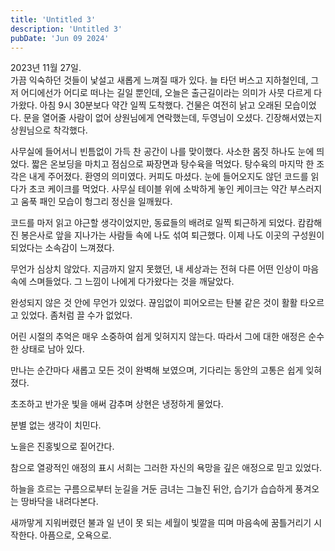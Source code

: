 ```yaml
---
title: 'Untitled 3'
description: 'Untitled 3'
pubDate: 'Jun 09 2024'
---
```


2023년 11월 27일.<br>
가끔 익숙하던 것들이 낯설고 새롭게 느껴질 때가 있다. 늘 타던 버스고 지하철인데, 그저 어디에선가 어디로 떠나는 길일 뿐인데, 오늘은 출근길이라는 의미가 사뭇 다르게 다가왔다. 아침 9시 30분보다 약간 일찍 도착했다. 건물은 여전히 낡고 오래된 모습이었다. 문을 열어줄 사람이 없어 상원님에게 연락했는데, 두영님이 오셨다. 긴장해서였는지 상원님으로 착각했다.

사무실에 들어서니 빈틈없이 가득 찬 공간이 나를 맞이했다. 사소한 몸짓 하나도 눈에 띄었다. 짧은 온보딩을 마치고 점심으로 짜장면과 탕수육을 먹었다. 탕수육의 마지막 한 조각은 내게 주어졌다. 환영의 의미였다. 커피도 마셨다. 눈에 들어오지도 않던 코드를 읽다가 초코 케이크를 먹었다. 사무실 테이블 위에 소박하게 놓인 케이크는 약간 부스러지고 움푹 패인 모습이 헝그리 정신을 일깨웠다.

코드를 마저 읽고 야근할 생각이었지만, 동료들의 배려로 일찍 퇴근하게 되었다. 캄캄해진 봉은사로 앞을 지나가는 사람들 속에 나도 섞여 퇴근했다. 이제 나도 이곳의 구성원이 되었다는 소속감이 느껴졌다.

무언가 심상치 않았다. 지금까지 알지 못했던, 내 세상과는 전혀 다른 어떤 인상이 마음속에 스며들었다. 그 느낌이 나에게 다가왔다는 것을 깨달았다.

완성되지 않은 것 안에 무언가 있었다. 끊임없이 피어오르는 탄불 같은 것이 활활 타오르고 있었다. 좀처럼 끌 수가 없었다.

어린 시절의 추억은 매우 소중하여 쉽게 잊혀지지 않는다. 따라서 그에 대한 애정은 순수한 상태로 남아 있다.

만나는 순간마다 새롭고 모든 것이 완벽해 보였으며, 기다리는 동안의 고통은 쉽게 잊혀졌다.

초조하고 반가운 빛을 애써 감추며 상현은 냉정하게 물었다.

분별 없는 생각이 치민다.

노을은 진홍빛으로 짙어간다.

참으로 열광적인 애정의 표시
서희는 그러한 자신의 욕망을 깊은 애정으로 믿고 있었다.

하늘을 흐르는 구름으로부터 눈길을 거둔 금녀는 그늘진 뒤안, 습기가 습습하게 풍겨오는 땅바닥을 내려다본다.

새까맣게 지워버렸던 불과 일 년이 못 되는 세월이 빛깔을 띠며 마음속에 꿈틀거리기 시작한다. 아픔으로, 오욕으로.
